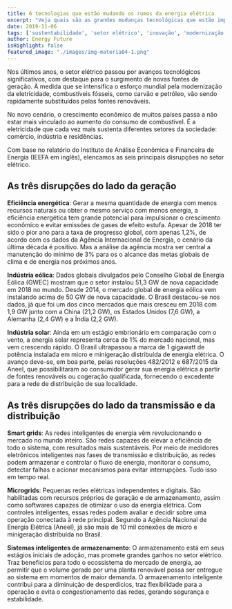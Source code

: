 ```yaml
---
title: 6 tecnologias que estão mudando os rumos da energia elétrica
excerpt: "Veja quais são as grandes mudanças tecnológicas que estão impulsionando o setor elétrico e abalando o protagonismo dos combustíveis fósseis."
date: 2019-11-06
tags: ['sustentabilidade', 'setor elétrico', 'inovação', 'modernização', 'fontes renováveis', 'tecnologias', 'aneel']
author: Energy Future
isHighlight: false
featured_image: "./images/img-materia04-1.png"
---
```


Nos últimos anos, o setor elétrico passou por avanços tecnológicos significativos, com destaque para o surgimento de novas fontes de geração. À medida que se intensifica o esforço mundial pela modernização da eletricidade, combustíveis fósseis, como carvão e petróleo, vão sendo rapidamente substituídos pelas fontes renováveis.

No novo cenário, o crescimento econômico de muitos países passa a não estar mais vinculado ao aumento do consumo de combustível. É a eletricidade que cada vez mais sustenta diferentes setores da sociedade: comércio, indústria e residências.

Com base no relatório do Instituto de Análise Econômica e Financeira de Energia (IEEFA em inglês), elencamos as seis principais disrupções no setor elétrico.

## As três disrupções do lado da geração

**Eficiência energética**: Gerar a mesma quantidade de energia com menos recursos naturais ou obter o mesmo serviço com menos energia, a eficiência energética tem grande potencial para impulsionar o crescimento econômico e evitar emissões de gases de efeito estufa.  Apesar de 2018 ter sido o pior ano para a taxa de progresso global, com apenas 1,2%, de acordo com os dados da Agência Internacional de Energia, o cenário da última década é positivo. Mas a análise da agência mostra ser central a manutenção do mínimo de 3% para os o alcance das metas globais de clima e de energia nos próximos anos.

**Indústria eólica**: Dados globais divulgados pelo Conselho Global de Energia Eólica (GWEC) mostram que o setor instalou 51,3 GW de nova capacidade em 2018 no mundo. Desde 2014, o mercado global de energia eólica vem instalando acima de 50 GW de nova capacidade. O Brasil destacou-se nos dados, já que foi um dos cinco mercados que mais cresceu em 2018 com 1,9 GW junto com a China (21,2 GW), os Estados Unidos (7,6 GW), a Alemanha (2,4 GW) e a Índia (2,2 GW).

**Indústria solar**: Ainda em um estágio embrionário em comparação com o vento, a energia solar representa cerca de 1% do mercado nacional, mas vem crescendo rápido. O Brasil ultrapassou a marca de 1 gigawatt de potência instalada em micro e minigeração distribuída de energia elétrica. O avanço deve-se, em boa parte, pelas resoluções 482/2012 e 687/2015 da Aneel, que possibilitaram ao consumidor gerar sua energia elétrica a partir de fontes renováveis ou cogeração qualificada, fornecendo o excedente para a rede de distribuição de sua localidade.

## As três disrupções do lado da transmissão e da distribuição

**Smart grids**: As redes inteligentes de energia vêm revolucionando o mercado no mundo inteiro. São redes capazes de elevar a eficiência de todo o sistema, com resultados mais sustentáveis. Por meio de medidores eletrônicos inteligentes nas fases de transmissão e distribuição, as redes podem armazenar e controlar o fluxo de energia, monitorar o consumo, detectar falhas e acionar mecanismos para evitar interrupções. Tudo isso em tempo real.

**Microgrids**: Pequenas redes elétricas independentes e digitais. São habilitadas com recursos próprios de geração e de armazenamento, assim como softwares capazes de otimizar o uso da energia elétrica.  Com controles inteligentes, essas redes podem avaliar e decidir sobre uma operação conectada à rede principal. Segundo a Agência Nacional de Energia Elétrica (Aneel), já são mais de 10 mil conexões de micro e minigeração distribuída no Brasil.

**Sistemas inteligentes de armazenamento**: O armazenamento está em seus estágios iniciais de adoção, mas promete grandes ganhos no setor elétrico. Traz benefícios para todo o ecossistema do mercado de energia, ao permitir que o volume gerado por uma planta renovável possa ser entregue ao sistema em momentos de maior demanda. O armazenamento inteligente contribui para a diminuição de desperdícios, traz flexibilidade para a operação e evita o congestionamento das redes, gerando segurança e estabilidade.